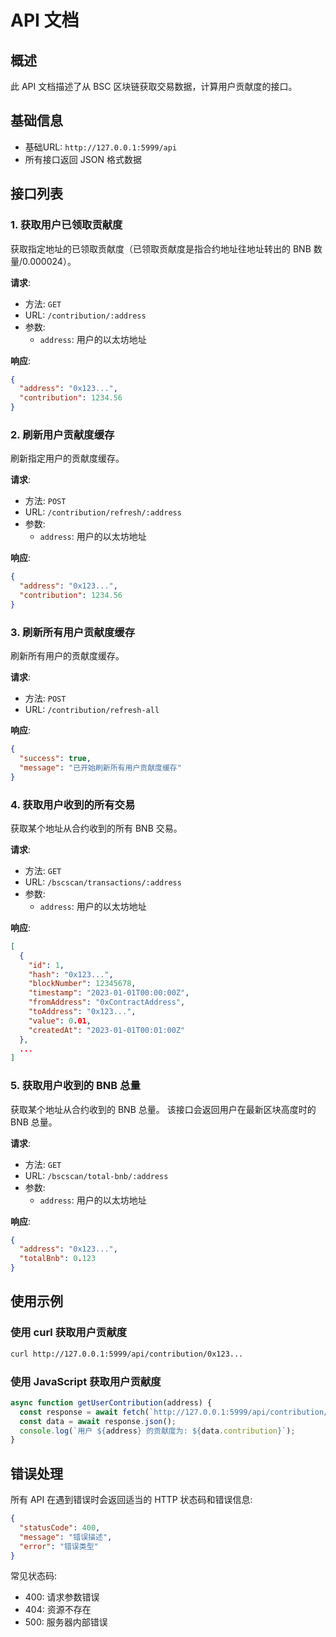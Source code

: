 # API 文档

## 概述

此 API 文档描述了从 BSC 区块链获取交易数据，计算用户贡献度的接口。

## 基础信息

- 基础URL: `http://127.0.0.1:5999/api`
- 所有接口返回 JSON 格式数据

## 接口列表

### 1. 获取用户已领取贡献度

获取指定地址的已领取贡献度（已领取贡献度是指合约地址往地址转出的 BNB 数量/0.000024）。

**请求**:
- 方法: `GET`
- URL: `/contribution/:address`
- 参数:
  - `address`: 用户的以太坊地址

**响应**:
```json
{
  "address": "0x123...",
  "contribution": 1234.56
}
```

### 2. 刷新用户贡献度缓存

刷新指定用户的贡献度缓存。

**请求**:
- 方法: `POST`
- URL: `/contribution/refresh/:address`
- 参数:
  - `address`: 用户的以太坊地址

**响应**:
```json
{
  "address": "0x123...",
  "contribution": 1234.56
}
```

### 3. 刷新所有用户贡献度缓存

刷新所有用户的贡献度缓存。

**请求**:
- 方法: `POST`
- URL: `/contribution/refresh-all`

**响应**:
```json
{
  "success": true,
  "message": "已开始刷新所有用户贡献度缓存"
}
```

### 4. 获取用户收到的所有交易

获取某个地址从合约收到的所有 BNB 交易。

**请求**:
- 方法: `GET`
- URL: `/bscscan/transactions/:address`
- 参数:
  - `address`: 用户的以太坊地址

**响应**:
```json
[
  {
    "id": 1,
    "hash": "0x123...",
    "blockNumber": 12345678,
    "timestamp": "2023-01-01T00:00:00Z",
    "fromAddress": "0xContractAddress",
    "toAddress": "0x123...",
    "value": 0.01,
    "createdAt": "2023-01-01T00:01:00Z"
  },
  ...
]
```

### 5. 获取用户收到的 BNB 总量

获取某个地址从合约收到的 BNB 总量。
该接口会返回用户在最新区块高度时的 BNB 总量。

**请求**:
- 方法: `GET`
- URL: `/bscscan/total-bnb/:address`
- 参数:
  - `address`: 用户的以太坊地址

**响应**:
```json
{
  "address": "0x123...",
  "totalBnb": 0.123
}
```

## 使用示例

### 使用 curl 获取用户贡献度

```bash
curl http://127.0.0.1:5999/api/contribution/0x123...
```

### 使用 JavaScript 获取用户贡献度

```javascript
async function getUserContribution(address) {
  const response = await fetch(`http://127.0.0.1:5999/api/contribution/${address}`);
  const data = await response.json();
  console.log(`用户 ${address} 的贡献度为: ${data.contribution}`);
}
```

## 错误处理

所有 API 在遇到错误时会返回适当的 HTTP 状态码和错误信息:

```json
{
  "statusCode": 400,
  "message": "错误描述",
  "error": "错误类型"
}
```

常见状态码:
- 400: 请求参数错误
- 404: 资源不存在
- 500: 服务器内部错误